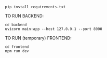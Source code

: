 ```
pip install requirements.txt
```

TO RUN BACKEND:

```
cd backend
uvicorn main:app --host 127.0.0.1 --port 8000
```

TO RUN (temporary) FRONTEND:
```
cd frontend
npm run dev
```